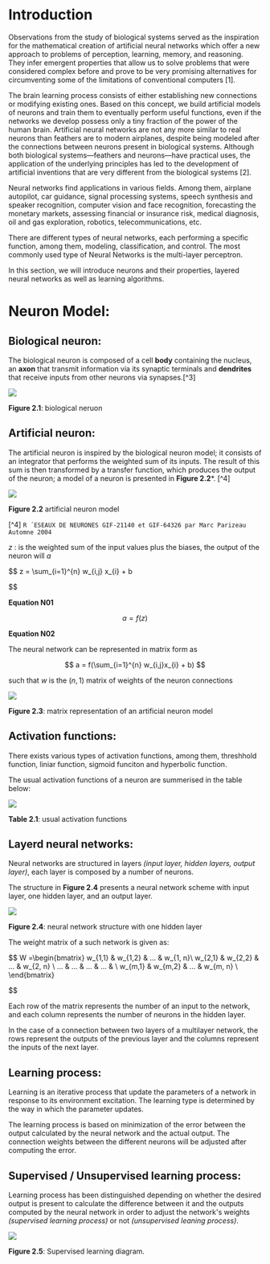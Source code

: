 # Introduction

Observations from the study of biological systems served as the inspiration for the mathematical creation of artificial neural networks which offer a new approach to problems of perception, learning, memory, and reasoning. They infer emergent properties that allow us to solve problems that were considered complex before and prove to be very promising alternatives for circumventing some of the limitations of conventional computers [1]. 

The brain learning process consists of either establishing new connections or modifying existing ones. Based on this concept, we build artificial models of neurons and train them to eventually perform useful functions, even if the networks we develop possess only a tiny fraction of the power of the human brain. Artificial neural networks are not any more similar to real neurons than feathers are to modern airplanes, despite being modeled after the connections between neurons present in biological systems. Although both biological systems—feathers and neurons—have practical uses, the application of the underlying principles has led to the development of artificial inventions that are very different from the biological systems [2].

Neural networks find applications in various fields. Among them, airplane autopilot, car guidance, signal processing systems, speech synthesis and speaker recognition, computer vision and face recognition, forecasting the monetary markets, assessing financial or insurance risk, medical diagnosis, oil and gas exploration, robotics, telecommunications, etc. 

There are different types of neural networks, each performing a specific function, among them, modeling, classification, and control. The most commonly used type of Neural Networks is the multi-layer perceptron.

In this section, we will introduce neurons and their properties, layered neural networks as well as learning algorithms.

# Neuron Model:

## Biological neuron:

The biological neuron is composed of a cell **body** containing the nucleus, an **axon** that transmit information via its synaptic terminals and **dendrites** that receive inputs from other neurons via synapses.[^3]

![](C:\Users\white\AppData\Roaming\marktext\images\2025-05-21-15-14-10-The-biological-neuron.png)

**Figure 2.1**: biological neruon

## Artificial neuron:

The artificial neuron is inspired by the biological neuron model; it consists of an integrator that performs the weighted sum of its inputs. The result of this sum is then transformed by a transfer function, which produces the output of the neuron; a model of a neuron is presented in **Figure 2.2***. [^4]

![](C:\Users\white\AppData\Roaming\marktext\images\2025-05-21-15-34-06-image.png)

**Figure 2.2** artificial neuron model



[^4] `R ´ESEAUX DE NEURONES
GIF-21140 et GIF-64326
par Marc Parizeau
Automne 2004`

$z$ : is the weighted sum of the input values plus the biases, the output of the neuron will $a$

$$
z = \sum_{i=1}^{n} w_{i,j} x_{i} + b

$$

**Equation N01**



$$
a = f(z)
$$

**Equation N02**



The neural network can be represented in matrix form as 

$$
a = f(\sum_{i=1}^{n} w_{i,j}x_{i} + b)
$$

such that $w$ is the $(n, 1)$ matrix of weights of the neuron connections  

![](C:\Users\white\AppData\Roaming\marktext\images\2025-05-21-16-09-24-image.png)

**Figure 2.3**: matrix representation of an artificial neuron model



## Activation functions:

There exists various types of activation functions, among them, threshhold function, liniar function, sigmoid funciton and hyperbolic function.

The usual activation functions of a neuron are summerised in the table below:


![](C:\Users\white\AppData\Roaming\marktext\images\2025-05-21-16-15-11-image.png)

**Table 2.1**: usual activation functions



## Layerd neural networks:

Neural networks  are structured in layers *(input layer, hidden layers, output layer)*, each layer is composed by a number of neurons.

The structure in **Figure 2.4** presents a neural network scheme with input layer, one hidden layer, and an output layer.

![](C:\Users\white\AppData\Roaming\marktext\images\2025-05-21-16-34-53-image.png)

**Figure 2.4**:  neural network structure with one hidden layer

The weight matrix of a such network is given as:

$$
W =\begin{bmatrix} w_{1,1} & w_{1,2} & ... & w_{1, n}\\
w_{2,1} & w_{2,2}  & ... & w_{2, n} \\
... & ... & ... & ... & \\
w_{m,1} & w_{m,2}  & ... & w_{m, n} \\
\end{bmatrix}




$$



Each row of the matrix represents the number of an input to the network, and each column represents the number of neurons in the hidden layer.

In the case of a connection between two layers of a multilayer network, the rows represent the outputs of the previous layer and the columns represent the inputs of the next layer.



## Learning process:

Learning is an iterative process that update the parameters of a network in response to its environment excitation. The learning type is determined by the way in which the parameter updates.

The learning process is based on minimization of the error between the output calculated by the neural network and the actual output. The connection weights between the different neurons will be adjusted after computing the error.



## Supervised / Unsupervised learning process:

Learning process has been distinguished depending on whether the desired output is present to calculate the difference between it and the outputs computed by the neural network in order to adjust the network's weights *(supervised learning process)* or not *(unsupervised leaning process)*.



![](C:\Users\white\AppData\Roaming\marktext\images\2025-05-21-17-05-17-image.png)

**Figure 2.5**: Supervised learning diagram.




